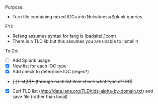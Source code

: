 Purpose:
 - Turn file containing mixed IOCs into Netwitness/Splunk queries  

FYI:
 - Refang assumes syntax for fang is (badsite[.]com)
 - There is a TLD lib but this assumes you are unable to install it

To Do:
 - [ ] Add Splunk usage
 - [X] New list for each IOC type
 - [X] Add check to determine IOC (regex?)
 - ~~[ ] List[0]+ (through each list item check what type of IOC)~~
 - [x] Curl TLD list (http://data.iana.org/TLD/tlds-alpha-by-domain.txt) and save file (rather than local)
